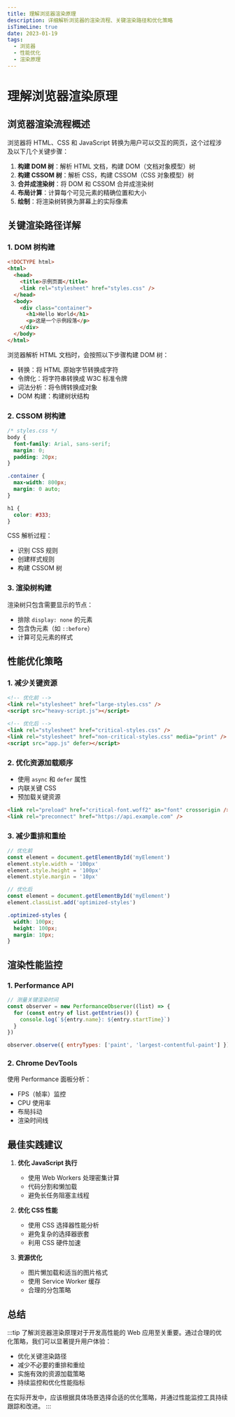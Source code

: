 ```yaml
---
title: 理解浏览器渲染原理
description: 详细解析浏览器的渲染流程、关键渲染路径和优化策略
isTimeLine: true
date: 2023-01-19
tags:
  - 浏览器
  - 性能优化
  - 渲染原理
---
```


# 理解浏览器渲染原理

## 浏览器渲染流程概述

浏览器将 HTML、CSS 和 JavaScript 转换为用户可以交互的网页，这个过程涉及以下几个关键步骤：

1. **构建 DOM 树**：解析 HTML 文档，构建 DOM（文档对象模型）树
2. **构建 CSSOM 树**：解析 CSS，构建 CSSOM（CSS 对象模型）树
3. **合并成渲染树**：将 DOM 和 CSSOM 合并成渲染树
4. **布局计算**：计算每个可见元素的精确位置和大小
5. **绘制**：将渲染树转换为屏幕上的实际像素

## 关键渲染路径详解

### 1. DOM 树构建

```html
<!DOCTYPE html>
<html>
  <head>
    <title>示例页面</title>
    <link rel="stylesheet" href="styles.css" />
  </head>
  <body>
    <div class="container">
      <h1>Hello World</h1>
      <p>这是一个示例段落</p>
    </div>
  </body>
</html>
```

浏览器解析 HTML 文档时，会按照以下步骤构建 DOM 树：

- 转换：将 HTML 原始字节转换成字符
- 令牌化：将字符串转换成 W3C 标准令牌
- 词法分析：将令牌转换成对象
- DOM 构建：构建树状结构

### 2. CSSOM 树构建

```css
/* styles.css */
body {
  font-family: Arial, sans-serif;
  margin: 0;
  padding: 20px;
}

.container {
  max-width: 800px;
  margin: 0 auto;
}

h1 {
  color: #333;
}
```

CSS 解析过程：

- 识别 CSS 规则
- 创建样式规则
- 构建 CSSOM 树

### 3. 渲染树构建

渲染树只包含需要显示的节点：

- 排除 `display: none` 的元素
- 包含伪元素（如 `::before`）
- 计算可见元素的样式

## 性能优化策略

### 1. 减少关键资源

```html
<!-- 优化前 -->
<link rel="stylesheet" href="large-styles.css" />
<script src="heavy-script.js"></script>

<!-- 优化后 -->
<link rel="stylesheet" href="critical-styles.css" />
<link rel="stylesheet" href="non-critical-styles.css" media="print" />
<script src="app.js" defer></script>
```

### 2. 优化资源加载顺序

- 使用 `async` 和 `defer` 属性
- 内联关键 CSS
- 预加载关键资源

```html
<link rel="preload" href="critical-font.woff2" as="font" crossorigin />
<link rel="preconnect" href="https://api.example.com" />
```

### 3. 减少重排和重绘

```javascript
// 优化前
const element = document.getElementById('myElement')
element.style.width = '100px'
element.style.height = '100px'
element.style.margin = '10px'

// 优化后
const element = document.getElementById('myElement')
element.classList.add('optimized-styles')
```

```css
.optimized-styles {
  width: 100px;
  height: 100px;
  margin: 10px;
}
```

## 渲染性能监控

### 1. Performance API

```javascript
// 测量关键渲染时间
const observer = new PerformanceObserver((list) => {
  for (const entry of list.getEntries()) {
    console.log(`${entry.name}: ${entry.startTime}`)
  }
})

observer.observe({ entryTypes: ['paint', 'largest-contentful-paint'] })
```

### 2. Chrome DevTools

使用 Performance 面板分析：

- FPS（帧率）监控
- CPU 使用率
- 布局抖动
- 渲染时间线

## 最佳实践建议

1. **优化 JavaScript 执行**

   - 使用 Web Workers 处理密集计算
   - 代码分割和懒加载
   - 避免长任务阻塞主线程

2. **优化 CSS 性能**

   - 使用 CSS 选择器性能分析
   - 避免复杂的选择器嵌套
   - 利用 CSS 硬件加速

3. **资源优化**
   - 图片懒加载和适当的图片格式
   - 使用 Service Worker 缓存
   - 合理的分包策略

## 总结

:::tip
了解浏览器渲染原理对于开发高性能的 Web 应用至关重要。通过合理的优化策略，我们可以显著提升用户体验：

- 优化关键渲染路径
- 减少不必要的重排和重绘
- 实施有效的资源加载策略
- 持续监控和优化性能指标

在实际开发中，应该根据具体场景选择合适的优化策略，并通过性能监控工具持续跟踪和改进。
:::
